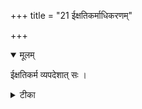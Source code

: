 +++
title = "21 ईक्षतिकर्माधिकरणम्"

+++


<details open><summary>मूलम्</summary>

ईक्षतिकर्म व्यपदेशात् सः ।
</details>



<details><summary>टीका</summary>

ईक्षते पुरुषमिति ह्यजरत्वादिशंसनात् । चतुर्मुखादन्य इति पुरुषोऽसौ परः पुमान् ॥ [77]
</details>

